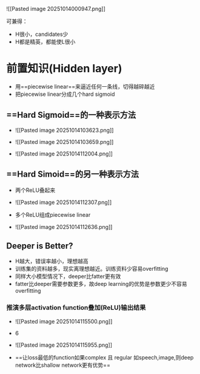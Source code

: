 ![[Pasted image 20251014000947.png]]

可兼得：
- H很小，candidates少
- H都是精英，都能使L很小

# 前置知识(Hidden layer)

- 用==piecewise linear==来逼近任何一条线，切得越碎越近
- 把piecewise linear分成几个hard sigmoid
## ==Hard Sigmoid==的一种表示方法
- ![[Pasted image 20251014103623.png]]

- ![[Pasted image 20251014103659.png]]

- ![[Pasted image 20251014112004.png]]
##  ==Hard Simoid==的另一种表示方法

- 两个ReLU叠起来


- ![[Pasted image 20251014112307.png]]
- 多个ReLU组成piecewise linear
- ![[Pasted image 20251014112636.png]]
## Deeper is Better?

- H越大，错误率越小，理想越高
- 训练集的资料越多，现实离理想越近。训练资料少容易overfitting
- 同样大小模型情况下，deeper比fatter更有效
- fatter比deeper需要参数更多，故deep learning的优势是参数更少不容易overfitting

### 推演多层activation function叠加(ReLU)输出结果

- ![[Pasted image 20251014115500.png]]

- 6
- ![[Pasted image 20251014115955.png]]
- ==让loss最低的function如果complex 且 regular 如speech,image,则deep network比shallow network更有优势==
